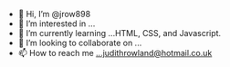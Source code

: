 - 👋 Hi, I’m @jrow898
- 👀 I’m interested in ...
- 🌱 I’m currently learning ...HTML, CSS, and Javascript. 
- 💞️ I’m looking to collaborate on ...
- 📫 How to reach me ...judithrowland@hotmail.co.uk

<!---
jrow898/jrow898 is a ✨ special ✨ repository because its `README.md` (this file) appears on your GitHub profile.
You can click the Preview link to take a look at your changes.
--->
